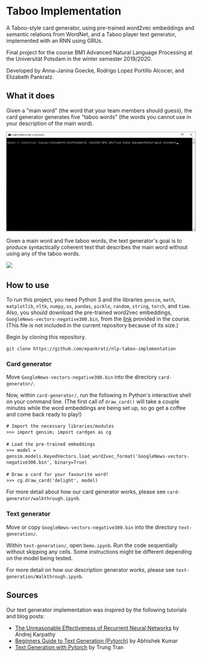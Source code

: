 # Taboo Implementation

A Taboo-style card generator, using pre-trained word2vec embeddings and semantic relations from WordNet, and a Taboo player text generator, implemented with an RNN using GRUs.

Final project for the course BM1 Advanced Natural Language Processing at the Universität Potsdam in the winter semester 2019/2020.

Developed by Anna-Janina Goecke, Rodrigo Lopez Portillo Alcocer, and Elizabeth Pankratz.


## What it does

Given a "main word" (the word that your team members should guess), the card generator generates five "taboo words" (the words you cannot use in your description of the main word).

![](card.gif)

Given a main word and five taboo words, the text generator's goal is to produce syntactically coherent text that describes the main word without using any of the taboo words.

![](text.gif)



## How to use

To run this project, you need Python 3 and the libraries `gensim`, `math`, `matplotlib`, `nltk`, `numpy`, `os`, `pandas`, `pickle`, `random`, `string`, `torch`, and `time`.
Also, you should download the pre-trained word2vec embeddings, `GoogleNews-vectors-negative300.bin`, from the [link](https://drive.google.com/uc?id=0B7XkCwpI5KDYNlNUTTlSS21pQmM) provided in the course.
(This file is not included in the current repository because of its size.)

Begin by cloning this repository.

```
git clone https://github.com/epankratz/nlp-taboo-implementation
```

### Card generator

Move `GoogleNews-vectors-negative300.bin` into the directory `card-generator/`.

Now, within `card-generator/`, run the following in Python's interactive shell on your command line. (The first call of `draw_card()` will take a couple minutes while the word embeddings are being set up, so go get a coffee and come back ready to play!)

```
# Import the necessary libraries/modules
>>> import gensim; import cardgen as cg

# Load the pre-trained embeddings
>>> model = gensim.models.KeyedVectors.load_word2vec_format('GoogleNews-vectors-negative300.bin', binary=True)

# Draw a card for your favourite word!
>>> cg.draw_card('delight', model)
```

For more detail about how our card generator works, please see `card-generator/walkthrough.ipynb`.


### Text generator

Move or copy `GoogleNews-vectors-negative300.bin` into the directory `text-generation/`.

Within `text-generation/`, open `Demo.ipynb`.
Run the code sequentially without skipping any cells. 
Some instructions might be different depending on the model being tested.

For more detail on how our description generator works, please see `text-generation/Walkthrough.ipynb`.


## Sources

Our text generator implementation was inspired by the following tutorials and blog posts:
- [The Unreasonable Effectiveness of Recurrent Neural Networks](https://karpathy.github.io/2015/05/21/rnn-effectiveness/) by Andrej Karpathy
- [Beginners Guide to Text Generation (Pytorch)](https://www.kaggle.com/ab971631/beginners-guide-to-text-generation-pytorch) by Abhishek Kumar
- [Text Generation with Pytorch](https://machinetalk.org/2019/02/08/text-generation-with-pytorch/) by Trung Tran

